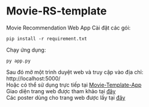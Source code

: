 # Movie-RS-template
Movie Recommendation Web App
Cài đặt các gói:
```
pip install -r requirement.txt
```
Chạy ứng dụng:
```
py app.py
```
Sau đó mở một trình duyệt web và truy cập vào địa chỉ: http://localhost:5000/ <br/>
Hoặc có thể sử dụng trực tiếp tại [Movie-Template-App](https://movie-template-app.herokuapp.com/) <br/>
Giao diện trang web được tham khảo tại [đây](https://github.com/kishan0725/AJAX-Movie-Recommendation-System-with-Sentiment-Analysis) <br/>
Các poster dùng cho trang web được lấy tại [đây](https://github.com/babu-thomas/movielens-posters/blob/master/movie_poster.csv)
